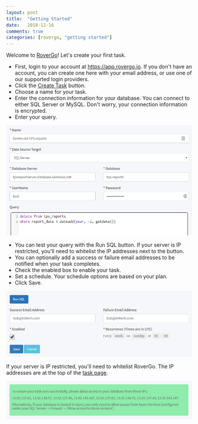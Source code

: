 ```yaml
---
layout: post
title:  "Getting Started"
date:   2018-12-16
comments: true
categories: [rovergo, "getting started"]
---
```


Welcome to [RoverGo](https://rovergo.io/)! Let's create your first task. 

- First, login to your account at <https://app.rovergo.io>. If you don't have an account, you can create one here with your email address, or use one of our supported login providers.
- Click the [Create Task](https://app.rovergo.io/Task/Create) button.
- Choose a name for your task.
- Enter the connection information for your database. You can connect to either SQL Server or MySQL. Don't worry, your connection information is encrypted.
- Enter your query.

![create task part 1](/assets/images/create-task-1.PNG)

- You can test your query with the Run SQL button. If your server is IP restricted, you'll need to whitelist the IP addresses next to the button.
- You can optionally add a success or failure email addresses to be notified when your task completes.
- Check the enabled box to enable your task.
- Set a schedule. Your schedule options are based on your plan.
- Click Save.

![create task part 2](/assets/images/create-task-2.PNG)

If your server is IP restricted, you'll need to whitelist RoverGo. The IP addresses are at the top of the [task page](https://app.rovergo.io/Task/Create).

![RoverGo IP addresses](/assets/images/create-task-3.PNG)